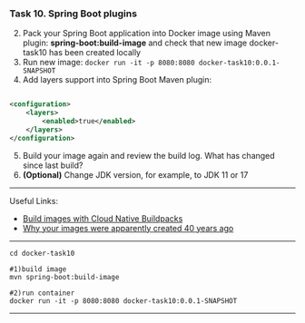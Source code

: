 ### Task 10. Spring Boot plugins

2. Pack your Spring Boot application into Docker image using Maven plugin: **spring-boot:build-image** and check that
   new
   image docker-task10 has been created locally
3. Run new image: `docker run -it -p 8080:8080 docker-task10:0.0.1-SNAPSHOT`
4. Add layers support into Spring Boot Maven plugin:

```xml

<configuration>
    <layers>
        <enabled>true</enabled>
    </layers>
</configuration>
```

5. Build your image again and review the build log. What has changed since last build?
6. **(Optional)** Change JDK version, for example, to JDK 11 or 17
***
Useful Links:
- [Build images with Cloud Native Buildpacks](https://zoltanaltfatter.com/2020/12/26/build-images-with-cloud-native-buildpacks/)
- [Why your images were apparently created 40 years ago](https://medium.com/buildpacks/time-travel-with-pack-e0efd8bf05db)

***
```shell
cd docker-task10

#1)build image
mvn spring-boot:build-image 

#2)run container
docker run -it -p 8080:8080 docker-task10:0.0.1-SNAPSHOT
```
***